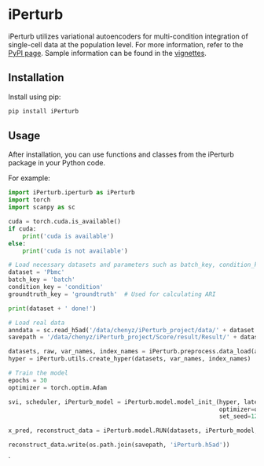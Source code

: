 # iPerturb

iPerturb utilizes variational autoencoders for multi-condition integration of single-cell data at the population level. For more information, refer to the [PyPI page](https://pypi.org/project/iperturb/). Sample information can be found in the [vignettes](https://github.com/BillyChen123/iPerturb/blob/master/vignettes/vignettes.ipynb).

## Installation

Install using pip:

```bash
pip install iPerturb
```

## Usage

After installation, you can use functions and classes from the iPerturb package in your Python code.

For example:

```python
import iPerturb.iperturb as iPerturb
import torch
import scanpy as sc

cuda = torch.cuda.is_available()
if cuda:
    print('cuda is available')
else:
    print('cuda is not available')

# Load necessary datasets and parameters such as batch_key, condition_key, and groundtruth_key (optional)
dataset = 'Pbmc'
batch_key = 'batch'
condition_key = 'condition'
groundtruth_key = 'groundtruth'  # Used for calculating ARI

print(dataset + ' done!')

# Load real data
anndata = sc.read_h5ad('/data/chenyz/iPerturb_project/data/' + dataset + '.h5ad')
savepath = '/data/chenyz/iPerturb_project/Score/result/Result/' + dataset

datasets, raw, var_names, index_names = iPerturb.preprocess.data_load(anndata, batch_key=batch_key, condition_key=condition_key, groundtruth_key=groundtruth_key, n_top_genes=4000)
hyper = iPerturb.utils.create_hyper(datasets, var_names, index_names)

# Train the model
epochs = 30
optimizer = torch.optim.Adam

svi, scheduler, iPerturb_model = iPerturb.model.model_init_(hyper, latent_dim1=100, latent_dim2=30, latent_dim3=30, 
                                                            optimizer=optimizer, lr=0.006, gamma=0.2, milestones=[20], 
                                                            set_seed=123, cuda=cuda, alpha=1e-4)

x_pred, reconstruct_data = iPerturb.model.RUN(datasets, iPerturb_model, svi, scheduler, epochs, hyper, raw, cuda, batch_size=100, if_likelihood=True)

reconstruct_data.write(os.path.join(savepath, 'iPerturb.h5ad'))
```
    
`
